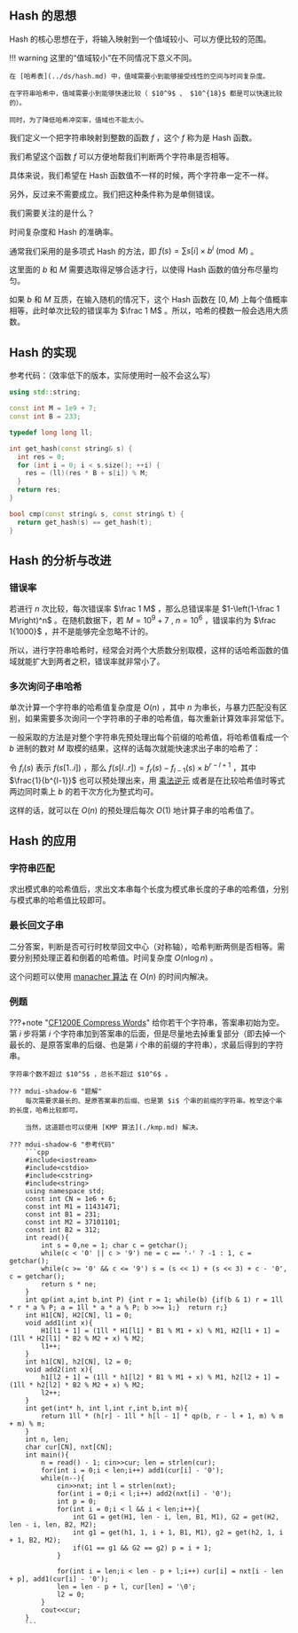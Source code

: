 ## Hash 的思想

Hash 的核心思想在于，将输入映射到一个值域较小、可以方便比较的范围。

!!! warning
    这里的“值域较小”在不同情况下意义不同。
    
    在 [哈希表](../ds/hash.md) 中，值域需要小到能够接受线性的空间与时间复杂度。
    
    在字符串哈希中，值域需要小到能够快速比较（ $10^9$ 、 $10^{18}$ 都是可以快速比较的）。
    
    同时，为了降低哈希冲突率，值域也不能太小。

我们定义一个把字符串映射到整数的函数 $f$ ，这个 $f$ 称为是 Hash 函数。

我们希望这个函数 $f$ 可以方便地帮我们判断两个字符串是否相等。

具体来说，我们希望在 Hash 函数值不一样的时候，两个字符串一定不一样。

另外，反过来不需要成立。我们把这种条件称为是单侧错误。

我们需要关注的是什么？

时间复杂度和 Hash 的准确率。

通常我们采用的是多项式 Hash 的方法，即 $f(s) = \sum s[i] \times b^i \pmod M$ 。

这里面的 $b$ 和 $M$ 需要选取得足够合适才行，以使得 Hash 函数的值分布尽量均匀。

如果 $b$ 和 $M$ 互质，在输入随机的情况下，这个 Hash 函数在 $[0,M)$ 上每个值概率相等，此时单次比较的错误率为 $\frac 1 M$ 。所以，哈希的模数一般会选用大质数。

## Hash 的实现

参考代码：（效率低下的版本，实际使用时一般不会这么写）

```cpp
using std::string;

const int M = 1e9 + 7;
const int B = 233;

typedef long long ll;

int get_hash(const string& s) {
  int res = 0;
  for (int i = 0; i < s.size(); ++i) {
    res = (ll)(res * B + s[i]) % M;
  }
  return res;
}

bool cmp(const string& s, const string& t) {
  return get_hash(s) == get_hash(t);
}
```

## Hash 的分析与改进

### 错误率

若进行 $n$ 次比较，每次错误率 $\frac 1 M$ ，那么总错误率是 $1-\left(1-\frac 1 M\right)^n$ 。在随机数据下，若 $M=10^9 + 7$ , $n=10^6$ ，错误率约为 $\frac 1{1000}$ ，并不是能够完全忽略不计的。

所以，进行字符串哈希时，经常会对两个大质数分别取模，这样的话哈希函数的值域就能扩大到两者之积，错误率就非常小了。

### 多次询问子串哈希

单次计算一个字符串的哈希值复杂度是 $O(n)$ ，其中 $n$ 为串长，与暴力匹配没有区别，如果需要多次询问一个字符串的子串的哈希值，每次重新计算效率非常低下。

一般采取的方法是对整个字符串先预处理出每个前缀的哈希值，将哈希值看成一个 $b$ 进制的数对 $M$ 取模的结果，这样的话每次就能快速求出子串的哈希了：

令 $f_i(s)$ 表示 $f(s[1..i])$ ，那么 $f(s[l..r])=f_r(s)-f_{l-1}(s) \times b^{r-l+1}$  ，其中 $\frac{1}{b^{l-1}}$ 也可以预处理出来，用 [乘法逆元](../math/inverse.md) 或者是在比较哈希值时等式两边同时乘上 $b$ 的若干次方化为整式均可。

这样的话，就可以在 $O(n)$ 的预处理后每次 $O(1)$ 地计算子串的哈希值了。

## Hash 的应用

### 字符串匹配

求出模式串的哈希值后，求出文本串每个长度为模式串长度的子串的哈希值，分别与模式串的哈希值比较即可。

### 最长回文子串

二分答案，判断是否可行时枚举回文中心（对称轴），哈希判断两侧是否相等。需要分别预处理正着和倒着的哈希值。时间复杂度 $O(n\log n)$ 。

这个问题可以使用 [manacher 算法](./manacher.md) 在 $O(n)$ 的时间内解决。

### 例题

???+note "[CF1200E Compress Words](http://codeforces.com/contest/1200/problem/E)"
    给你若干个字符串，答案串初始为空。第 $i$ 步将第 $i$ 个字符串加到答案串的后面，但是尽量地去掉重复部分（即去掉一个最长的、是原答案串的后缀、也是第 $i$ 个串的前缀的字符串），求最后得到的字符串。
    
    字符串个数不超过 $10^5$ ，总长不超过 $10^6$ 。
    
    ??? mdui-shadow-6 "题解"
        每次需要求最长的、是原答案串的后缀、也是第 $i$ 个串的前缀的字符串。枚举这个串的长度，哈希比较即可。
        
        当然，这道题也可以使用 [KMP 算法](./kmp.md) 解决。
    
    ??? mdui-shadow-6 "参考代码"
        ```cpp
        #include<iostream>
        #include<cstdio>
		#include<cstring>
		#include<string>
		using namespace std;
		const int CN = 1e6 + 6;
		const int M1 = 11431471;
		const int B1 = 231;
		const int M2 = 37101101;
		const int B2 = 312;
		int read(){
		    int s = 0,ne = 1; char c = getchar();
		    while(c < '0' || c > '9') ne = c == '-' ? -1 : 1, c = getchar();
		    while(c >= '0' && c <= '9') s = (s << 1) + (s << 3) + c - '0', c = getchar();
		    return s * ne;
		}
		int qp(int a,int b,int P) {int r = 1; while(b) {if(b & 1) r = 1ll * r * a % P; a = 1ll * a * a % P; b >>= 1;}  return r;}
		int H1[CN], H2[CN], l1 = 0;
		void add1(int x){
		    H1[l1 + 1] = (1ll * H1[l1] * B1 % M1 + x) % M1, H2[l1 + 1] = (1ll * H2[l1] * B2 % M2 + x) % M2;
		    l1++;
		}
		int h1[CN], h2[CN], l2 = 0;
		void add2(int x){
		    h1[l2 + 1] = (1ll * h1[l2] * B1 % M1 + x) % M1, h2[l2 + 1] = (1ll * h2[l2] * B2 % M2 + x) % M2;
		    l2++;
		}
		int get(int* h, int l,int r,int b,int m){
		    return 1ll * (h[r] - 1ll * h[l - 1] * qp(b, r - l + 1, m) % m + m) % m;
		}
		int n, len;
		char cur[CN], nxt[CN];
		int main(){
		    n = read() - 1; cin>>cur; len = strlen(cur);
		    for(int i = 0;i < len;i++) add1(cur[i] - '0');
		    while(n--){
		        cin>>nxt; int l = strlen(nxt);
		        for(int i = 0;i < l;i++) add2(nxt[i] - '0');
		        int p = 0;
		        for(int i = 0;i < l && i < len;i++){
		            int G1 = get(H1, len - i, len, B1, M1), G2 = get(H2, len - i, len, B2, M2);
		            int g1 = get(h1, 1, i + 1, B1, M1), g2 = get(h2, 1, i + 1, B2, M2);
		            if(G1 == g1 && G2 == g2) p = i + 1;
		        }
		
		        for(int i = len;i < len - p + l;i++) cur[i] = nxt[i - len + p], add1(cur[i] - '0');
		        len = len - p + l, cur[len] = '\0';
		        l2 = 0;
		    }
		    cout<<cur;
		}
        ```
